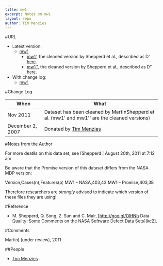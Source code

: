 ```yaml
---
title: mw1
excerpt: Notes on mw1
layout: repo
author: Tim Menzies
---
```



#URL

  * Latest version: 
    * [mw1](https://terapromise.csc.ncsu.edu:8443/svn/repo/defect/mccabehalsted/mw/mw1/mw1.arff)
      * [mw1'](https://terapromise.csc.ncsu.edu:8443/svn/repo/defect/mccabehalsted/mw/mw1/d), the cleaned version by Shepperd et al., described as D' [here](http://nasa-softwaredefectdatasets.wikispaces.com/home).
      * [mw1''](https://terapromise.csc.ncsu.edu:8443/svn/repo/defect/mccabehalsted/mw/mw1/dd), the cleaned version by Shepperd et al., described as D'' [here](http://nasa-softwaredefectdatasets.wikispaces.com/home).
  * With change log:
    * [mw1](https://terapromise.csc.ncsu.edu:8443/svn/repo/defect/mccabehalsted/mw/mw1/)

#Change Log

When | What
---- | ----
Nov 2011 | Dataset has been cleaned by MartinShepperd et al. (mw1' and mw1'' are the cleaned versions)
December 2, 2007 | Donated by [Tim Menzies](TimMenzies)

#Notes from the Author

For more deatils on this data set, see [Shepperd | August 20th, 2011 at 7:12 am

Be aware that the Promise version of this dataset differs from the NASA MDP version:

Version,Cases(n),Features(p)
MW1 – NASA,403,43
MW1 – Promise,403,38

Therefore researchers are *strongly* advised to indicate which version of these files they are using!

#Reference
  * M. Shepperd, Q. Song, Z. Sun and C. Mair, [http://goo.gl/OlHNh Data Quality: Some Comments on the NASA Software Defect Data Sets](kc2].

#Comments

Martin) (under review), 2011

##People 
 * [Tim Menzies](TimMenzies)
.